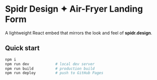 # Spidr Design ✦ Air-Fryer Landing Form

A lightweight React embed that mirrors the look and feel of **spidr.design**.

## Quick start
```bash
npm i
npm run dev            # local dev server
npm run build          # production build
npm run deploy         # push to GitHub Pages
